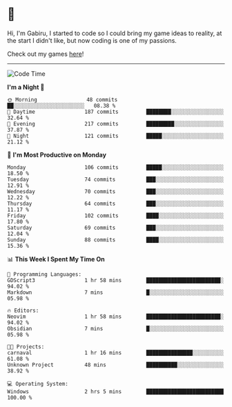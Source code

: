 # 🐀

Hi, I'm Gabiru, I started to code so I could bring my game ideas to reality, at the start I didn't like, but now coding is one of my passions.

Check out my games [here](https://gabiru.art/projetos/)!

---

<!--START_SECTION:waka-->
![Code Time](http://img.shields.io/badge/Code%20Time-311%20hrs%2036%20mins-blue)

**I'm a Night 🦉** 

```text
🌞 Morning                48 commits          ██░░░░░░░░░░░░░░░░░░░░░░░   08.38 % 
🌆 Daytime                187 commits         ████████░░░░░░░░░░░░░░░░░   32.64 % 
🌃 Evening                217 commits         █████████░░░░░░░░░░░░░░░░   37.87 % 
🌙 Night                  121 commits         █████░░░░░░░░░░░░░░░░░░░░   21.12 % 
```
📅 **I'm Most Productive on Monday** 

```text
Monday                   106 commits         █████░░░░░░░░░░░░░░░░░░░░   18.50 % 
Tuesday                  74 commits          ███░░░░░░░░░░░░░░░░░░░░░░   12.91 % 
Wednesday                70 commits          ███░░░░░░░░░░░░░░░░░░░░░░   12.22 % 
Thursday                 64 commits          ███░░░░░░░░░░░░░░░░░░░░░░   11.17 % 
Friday                   102 commits         ████░░░░░░░░░░░░░░░░░░░░░   17.80 % 
Saturday                 69 commits          ███░░░░░░░░░░░░░░░░░░░░░░   12.04 % 
Sunday                   88 commits          ████░░░░░░░░░░░░░░░░░░░░░   15.36 % 
```


📊 **This Week I Spent My Time On** 

```text
💬 Programming Languages: 
GDScript3                1 hr 58 mins        ████████████████████████░   94.02 % 
Markdown                 7 mins              █░░░░░░░░░░░░░░░░░░░░░░░░   05.98 % 

🔥 Editors: 
Neovim                   1 hr 58 mins        ████████████████████████░   94.02 % 
Obsidian                 7 mins              █░░░░░░░░░░░░░░░░░░░░░░░░   05.98 % 

🐱‍💻 Projects: 
carnaval                 1 hr 16 mins        ███████████████░░░░░░░░░░   61.08 % 
Unknown Project          48 mins             ██████████░░░░░░░░░░░░░░░   38.92 % 

💻 Operating System: 
Windows                  2 hrs 5 mins        █████████████████████████   100.00 % 
```


<!--END_SECTION:waka-->
